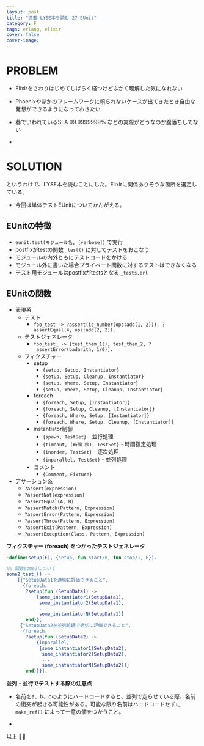 ```yaml
---
layout: post
title: "連載 LYSE本を読む 27 EUnit"
category: F
tags: erlang, elixir
cover: false
cover-image:
---
```


# PROBLEM
- Elixirをさわりはじめてしばらく経つけどふかく理解した気になれない
- Phoenixやほかのフレームワークに頼られないケースが出てきたとき自由な発想ができるようになっておきたい
- 巷でいわれているSLA 99.9999999% などの実際がどうなのか腹落ちしてない

-

# SOLUTION
というわけで、LYSE本を読むことにした。Elixirに関係ありそうな箇所を選定している。

- 今回は単体テストEUnitについてかんがえる。

## EUnitの特徴
- `eunit:test(モジュール名, [verbose])` で実行
- postfixがtestの関数 `_test()` に対してテストをおこなう
- モジュールの内外ともにテストコードをかける
- モジュール外に書いた場合プライベート関数に対するテストはできなくなる
- テスト用モジュールはpostfixがtestsとなる `_tests.erl`

## EUnitの関数
- 表現系
    - テスト
        - `foo_test -> ?assert(is_number(ops:add(1, 2))), ?assertEqual(4, ops:add(2, 2)).`
    - テストジェネレータ
        - `foo_test_ -> [test_them_1(), test_them_2, ?_assertError(badarith, 1/0)].`
    - フィクスチャー
        - setup
            - `{setup, Setup, Instantiator}`
            - `{setup, Setup, Cleanup, Instantiator}`
            - `{setup, Where, Setup, Instantiator}`
            - `{setup, Where, Setup, Cleanup, Instantiator}`
        - foreach
            - `{foreach, Setup, [Instantiator]}`
            - `{foreach, Setup, Cleanup, [Instantiator]}`
            - `{foreach, Where, Setup, [Instantiator]}`
            - `{foreach, Where, Setup, Cleanup, [Instantiator]}`
        - instantiator制御
            - `{spawn, TestSet}` - 並行処理
            - `{timeout, (時間 秒), TestSet}` - 時間指定処理
            - `{inorder, TestSet}` - 逐次処理
            - `{inparallel, TestSet}` - 並列処理
        - コメント
            - `{Comment, Fixture}`
- アサーション系
    - `?assert(expression)`
    - `?assertNot(expression)`
    - `?assertEqual(A, B)`
    - `?assertMatch(Pattern, Expression)`
    - `?assertError(Pattern, Expression)`
    - `?assertThrow(Pattern, Expression)`
    - `?assertExit(Pattern, Expression)`
    - `?assertException(Class, Pattern, Expression)`

**フィクスチャー (foreach) をつかったテストジェネレータ**
```erlang
-define(setup(F), {setup, fun start/0, fun stop/1, F}).

%% 関数some2について
some2_test_() ->
    [{"SetupData1を適切に評価できること",
      {foreach,
       ?setup(fun (SetupData1) ->
           [some_instantiator1(SetupData1),
            some_instantiator2(SetupData1),
            ...
            some_instantiatorN(SetupData1)]
       end}},
     {"SetupData2を並列処理で適切に評価できること",
      {foreach,
       ?setup(fun (SetupData2) ->
           {inparallel,
            [some_instantiator1(SetupData2),
             some_instantiator2(SetupData2),
             ...
             some_instantiatorN(SetupData2)]}
       end)}}].
```

**並列・並行でテストする際の注意点**
- 名前をa、b、cのようにハードコードすると、並列で走らせている際、名前の衝突が起きる可能性がある。可能な限り名前はハードコードせずに `make_ref()` によって一意の値をつかうこと。


-

以上 :construction_worker::droplet:
